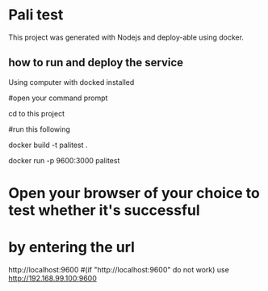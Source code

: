 # Pali test

This project was generated with Nodejs and deploy-able using docker.

## how to run and deploy the service

Using computer with docked installed

 #open your command prompt

 cd to this project

 #run this following

  docker build -t palitest .

  docker run -p 9600:3000 palitest

 # Open your browser of your choice to test whether it's successful
 # by entering the url

   http://localhost:9600
 #(if "http://localhost:9600" do not work) use
   http://192.168.99.100:9600
